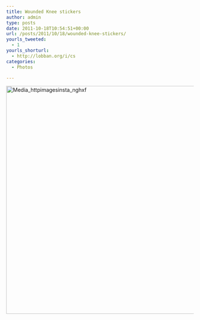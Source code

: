 ```yaml
---
title: Wounded Knee stickers
author: admin
type: posts
date: 2011-10-18T10:54:51+00:00
url: /posts/2011/10/18/wounded-knee-stickers/
yourls_tweeted:
  - 1
yourls_shorturl:
  - http://lobban.org/i/cs
categories:
  - Photos

---
```

<div class='posterous_autopost'>
  <a href="http://instagr.am/p/Qk0-b/"></p> 
  
  <div class='p_embed p_image_embed'>
    <a href="http://posterous.com/getfile/files.posterous.com/nonimage/HkAeABugaoFunswlpjaGrvrCEczFioikIpnJxodcoAlDGBeIyiaqFDdsCJjc/media_httpimagesinsta_nghxF.jpg.scaled1000.jpg"><img alt="Media_httpimagesinsta_nghxf" height="612" src="http://posterous.com/getfile/files.posterous.com/nonimage/HkAeABugaoFunswlpjaGrvrCEczFioikIpnJxodcoAlDGBeIyiaqFDdsCJjc/media_httpimagesinsta_nghxF.jpg.scaled1000.jpg" width="612" /></a>
  </div>
  
  <p>
    </a></div>